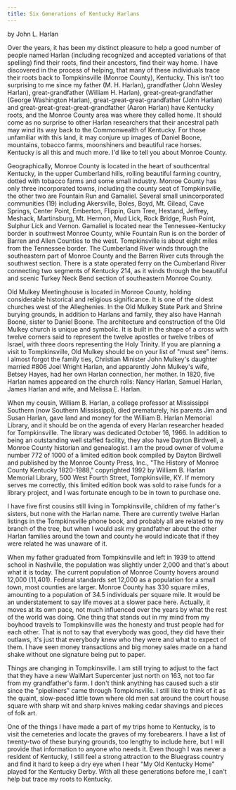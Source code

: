 ```yaml
---
title: Six Generations of Kentucky Harlans
---
```

by John L. Harlan

Over the years, it has been my distinct pleasure to help a good number of people named Harlan (including recognized and accepted variations of that spelling) find their roots, find their ancestors, find their way home.  I have discovered in the process of helping, that many of these individuals trace their roots back to Tompkinsville (Monroe County), Kentucky. This isn't too surprising to me since my father (M. H. Harlan), grandfather (John Wesley Harlan), great-grandfather (William H. Harlan), great-great-grandfather (George Washington Harlan), great-great-great-grandfather (John Harlan) and great-great-great-great-grandfather (Aaron Harlan) have Kentucky roots, and the Monroe County area was where they called home.  It should come as no surprise to other Harlan researchers that their ancestral path may wind its way back to the Commonwealth of Kentucky. For those unfamiliar with this land, it may conjure up images of Daniel Boone, mountains, tobacco farms, moonshiners and beautiful race horses. Kentucky is all this and much more. I'd like to tell you about Monroe County.

Geographically, Monroe County is located in the heart of southcentral Kentucky, in the upper Cumberland hills, rolling beautiful farming country, dotted with tobacco farms and some small industry.  Monroe County has only three incorporated towns, including the county seat of Tompkinsville, the other two are  Fountain Run and Gamaliel. Several small unincorporated communities (19) including Akersville, Boles, Boyd, Mt. Gilead, Cave Springs, Center Point, Emberton, Flippin, Gum Tree, Hestand, Jeffrey, Meshack, Martinsburg, Mt. Hermon, Mud Lick, Rock Bridge, Rush Point, Sulphur Lick and Vernon. Gamaliel is located near the Tennessee-Kentucky border in southwest Monroe County, while Fountain Run is on the border of Barren and Allen Counties to the west. Tompkinsville is about eight miles from the Tennessee border. The Cumberland River winds through the southeastern part of Monroe County and the Barren River cuts through the southwest section. There is a state operated ferry on the Cumberland River connecting two segments of Kentucky 214, as it winds through the beautiful and scenic Turkey Neck Bend section of southeastern Monroe County.

Old Mulkey Meetinghouse is located in Monroe County, holding considerable historical and religious significance. It is one of the oldest churches west of the Alleghenies. In the Old Mulkey State Park and Shrine burying grounds, in addition to Harlans and family, they also have Hannah Boone, sister to Daniel Boone. The architecture and construction of the Old Mulkey church is unique and symbolic. It is built in the shape of a cross with twelve corners said to represent the twelve apostles or twelve tribes of Israel, with three doors representing the Holy Trinity. If you are planning a visit to Tompkinsville, Old Mulkey should be on your list of "must see" items. I almost forgot the family ties, Christian Minister John Mulkey's daughter married #806 Joel Wright Harlan, and apparently John Mulkey's wife, Betsey Hayes, had her own Harlan connection, her mother. In 1820, five Harlan names appeared on the church rolls:  Nancy Harlan, Samuel Harlan, James Harlan and wife, and Melissa E. Harlan.

When my cousin, William B. Harlan, a college professor at Mississippi Southern (now Southern Mississippi), died prematurely, his parents Jim and Susan Harlan, gave land and money for the William B. Harlan Memorial Library, and it should be on the agenda of every Harlan researcher headed for Tompkinsville. The library was dedicated October 16, 1966. In addition to being an outstanding well staffed facility, they also have Dayton Birdwell, a Monroe County historian and genealogist. I am the proud owner of volume number 772 of 1000 of a limited edition book compiled by Dayton Birdwell and published by the Monroe County Press, Inc., "The History of Monroe County Kentucky 1820-1988," copyrighted 1992 by William B. Harlan Memorial Library, 500 West Fourth Street, Tompkinsville, KY. If memory serves me correctly, this limited edition book was sold to raise funds for a library project, and I was fortunate enough to be in town to purchase one.

I have five first cousins still living in Tompkinsville, children of my father's sisters, but none with the Harlan name. There are currently twelve Harlan listings in the Tompkinsville phone book, and probably all are related to my branch of the tree, but when I would ask my grandfather about the other Harlan families around the town and county he would indicate that if they were related he was unaware of it.

When my father graduated from Tompkinsville and left  in 1939 to attend school in Nashville, the population was slightly under 2,000 and that's about what it is today. The current population of Monroe County hovers around 12,000 (11,401). Federal standards set 12,000 as a population for a small town, most counties are larger. Monroe County has 330 square miles, amounting to a population of 34.5 individuals per square mile. It would be an understatement to say life moves at a slower pace here. Actually, it moves at its own pace, not much influenced over the years by what the rest of the world was doing. One thing that stands out in my mind from my boyhood travels to Tompkinsville was the honesty and trust people had for each other. That is not to say that everybody was good, they did have their outlaws, it's just that everybody knew who they were and what to expect of them. I have seen money transactions and big money sales made on a hand shake without one signature being put to paper.

Things are changing in Tompkinsville. I am still trying to adjust to the fact that they have a new WalMart Supercenter just north on 163, not too far from my grandfather's farm. I don't think anything has caused such a stir since the "pipeliners" came through Tompkinsville. I still like to think of it as the quaint, slow-paced little town where old men sat around the court house square with sharp wit and sharp knives making cedar shavings and pieces of folk art.

One of the things I have made a part of my trips home to Kentucky, is to visit the cemeteries and locate the graves of my forebearers. I have a list of twenty-two of these burying grounds, too lengthy to include here, but I will provide that information to anyone who needs it.  Even though I was never a resident of Kentucky, I still feel a strong attraction to the Bluegrass country and find it hard to keep a dry eye when I hear "My Old Kentucky Home" played for the Kentucky Derby. With all these generations before me, I can't help but trace my roots to Kentucky.